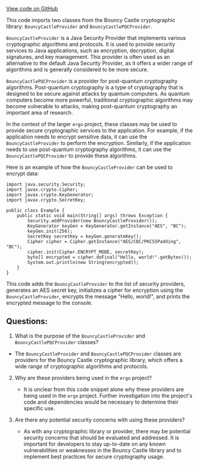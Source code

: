 [View code on GitHub](https://github.com/ergoplatform/ergo/target/streams/_global/assemblyOption/_global/streams/assembly/95350ae01e4bf3b52838808509577fb5ef1a46b6_ed564ade61defca27e26fb1378a70b22831fc5c1_da39a3ee5e6b4b0d3255bfef95601890afd80709/META-INF/services/java.security.Provider)

This code imports two classes from the Bouncy Castle cryptographic library: `BouncyCastleProvider` and `BouncyCastlePQCProvider`. 

`BouncyCastleProvider` is a Java Security Provider that implements various cryptographic algorithms and protocols. It is used to provide security services to Java applications, such as encryption, decryption, digital signatures, and key management. This provider is often used as an alternative to the default Java Security Provider, as it offers a wider range of algorithms and is generally considered to be more secure.

`BouncyCastlePQCProvider` is a provider for post-quantum cryptography algorithms. Post-quantum cryptography is a type of cryptography that is designed to be secure against attacks by quantum computers. As quantum computers become more powerful, traditional cryptographic algorithms may become vulnerable to attacks, making post-quantum cryptography an important area of research.

In the context of the larger `ergo` project, these classes may be used to provide secure cryptographic services to the application. For example, if the application needs to encrypt sensitive data, it can use the `BouncyCastleProvider` to perform the encryption. Similarly, if the application needs to use post-quantum cryptography algorithms, it can use the `BouncyCastlePQCProvider` to provide these algorithms.

Here is an example of how the `BouncyCastleProvider` can be used to encrypt data:

```
import java.security.Security;
import javax.crypto.Cipher;
import javax.crypto.KeyGenerator;
import javax.crypto.SecretKey;

public class Example {
    public static void main(String[] args) throws Exception {
        Security.addProvider(new BouncyCastleProvider());
        KeyGenerator keyGen = KeyGenerator.getInstance("AES", "BC");
        keyGen.init(256);
        SecretKey secretKey = keyGen.generateKey();
        Cipher cipher = Cipher.getInstance("AES/CBC/PKCS5Padding", "BC");
        cipher.init(Cipher.ENCRYPT_MODE, secretKey);
        byte[] encrypted = cipher.doFinal("Hello, world!".getBytes());
        System.out.println(new String(encrypted));
    }
}
```

This code adds the `BouncyCastleProvider` to the list of security providers, generates an AES secret key, initializes a cipher for encryption using the `BouncyCastleProvider`, encrypts the message "Hello, world!", and prints the encrypted message to the console.
## Questions: 
 1. What is the purpose of the `BouncyCastleProvider` and `BouncyCastlePQCProvider` classes?
   - The `BouncyCastleProvider` and `BouncyCastlePQCProvider` classes are providers for the Bouncy Castle cryptographic library, which offers a wide range of cryptographic algorithms and protocols.

2. Why are these providers being used in the `ergo` project?
   - It is unclear from this code snippet alone why these providers are being used in the `ergo` project. Further investigation into the project's code and dependencies would be necessary to determine their specific use.

3. Are there any potential security concerns with using these providers?
   - As with any cryptographic library or provider, there may be potential security concerns that should be evaluated and addressed. It is important for developers to stay up-to-date on any known vulnerabilities or weaknesses in the Bouncy Castle library and to implement best practices for secure cryptography usage.